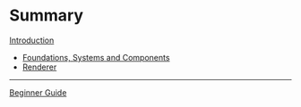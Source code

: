 # Summary

[Introduction](introduction.md)

- [Foundations, Systems and Components](foundations-systems-and-components.md)
- [Renderer](renderer.md)

---

[Beginner Guide](beginner-guide-redirect.md)
